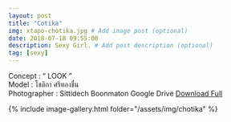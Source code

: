 ```yaml
---
layout: post
title: "Cotika"
img: xtapo-chotika.jpg # Add image post (optional)
date: 2018-07-18 09:55:00
description: Sexy Girl. # Add post description (optional)
tag: [sexy]
---
```

Concept : “ LOOK ”  
Model : โชติกา ศรีทองชื่น  
Photographer : Sittidech Boonmaton 
Google Drive [Download Full](http://gestyy.com/e0Gelk)        

{% include image-gallery.html folder="/assets/img/chotika" %}
